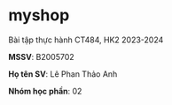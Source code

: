 # myshop

Bài tập thực hành CT484, HK2 2023-2024

**MSSV**: B2005702

**Họ tên SV**: Lê Phan Thảo Anh

**Nhóm học phần**: 02
